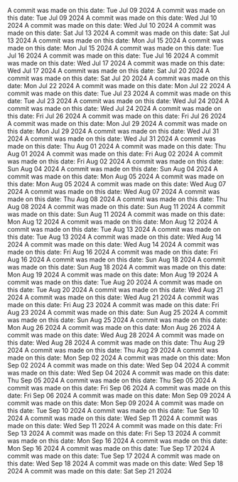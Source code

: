A commit was made on this date: Tue Jul 09 2024
A commit was made on this date: Tue Jul 09 2024
A commit was made on this date: Wed Jul 10 2024
A commit was made on this date: Wed Jul 10 2024
A commit was made on this date: Sat Jul 13 2024
A commit was made on this date: Sat Jul 13 2024
A commit was made on this date: Mon Jul 15 2024
A commit was made on this date: Mon Jul 15 2024
A commit was made on this date: Tue Jul 16 2024
A commit was made on this date: Tue Jul 16 2024
A commit was made on this date: Wed Jul 17 2024
A commit was made on this date: Wed Jul 17 2024
A commit was made on this date: Sat Jul 20 2024
A commit was made on this date: Sat Jul 20 2024
A commit was made on this date: Mon Jul 22 2024
A commit was made on this date: Mon Jul 22 2024
A commit was made on this date: Tue Jul 23 2024
A commit was made on this date: Tue Jul 23 2024
A commit was made on this date: Wed Jul 24 2024
A commit was made on this date: Wed Jul 24 2024
A commit was made on this date: Fri Jul 26 2024
A commit was made on this date: Fri Jul 26 2024
A commit was made on this date: Mon Jul 29 2024
A commit was made on this date: Mon Jul 29 2024
A commit was made on this date: Wed Jul 31 2024
A commit was made on this date: Wed Jul 31 2024
A commit was made on this date: Thu Aug 01 2024
A commit was made on this date: Thu Aug 01 2024
A commit was made on this date: Fri Aug 02 2024
A commit was made on this date: Fri Aug 02 2024
A commit was made on this date: Sun Aug 04 2024
A commit was made on this date: Sun Aug 04 2024
A commit was made on this date: Mon Aug 05 2024
A commit was made on this date: Mon Aug 05 2024
A commit was made on this date: Wed Aug 07 2024
A commit was made on this date: Wed Aug 07 2024
A commit was made on this date: Thu Aug 08 2024
A commit was made on this date: Thu Aug 08 2024
A commit was made on this date: Sun Aug 11 2024
A commit was made on this date: Sun Aug 11 2024
A commit was made on this date: Mon Aug 12 2024
A commit was made on this date: Mon Aug 12 2024
A commit was made on this date: Tue Aug 13 2024
A commit was made on this date: Tue Aug 13 2024
A commit was made on this date: Wed Aug 14 2024
A commit was made on this date: Wed Aug 14 2024
A commit was made on this date: Fri Aug 16 2024
A commit was made on this date: Fri Aug 16 2024
A commit was made on this date: Sun Aug 18 2024
A commit was made on this date: Sun Aug 18 2024
A commit was made on this date: Mon Aug 19 2024
A commit was made on this date: Mon Aug 19 2024
A commit was made on this date: Tue Aug 20 2024
A commit was made on this date: Tue Aug 20 2024
A commit was made on this date: Wed Aug 21 2024
A commit was made on this date: Wed Aug 21 2024
A commit was made on this date: Fri Aug 23 2024
A commit was made on this date: Fri Aug 23 2024
A commit was made on this date: Sun Aug 25 2024
A commit was made on this date: Sun Aug 25 2024
A commit was made on this date: Mon Aug 26 2024
A commit was made on this date: Mon Aug 26 2024
A commit was made on this date: Wed Aug 28 2024
A commit was made on this date: Wed Aug 28 2024
A commit was made on this date: Thu Aug 29 2024
A commit was made on this date: Thu Aug 29 2024
A commit was made on this date: Mon Sep 02 2024
A commit was made on this date: Mon Sep 02 2024
A commit was made on this date: Wed Sep 04 2024
A commit was made on this date: Wed Sep 04 2024
A commit was made on this date: Thu Sep 05 2024
A commit was made on this date: Thu Sep 05 2024
A commit was made on this date: Fri Sep 06 2024
A commit was made on this date: Fri Sep 06 2024
A commit was made on this date: Mon Sep 09 2024
A commit was made on this date: Mon Sep 09 2024
A commit was made on this date: Tue Sep 10 2024
A commit was made on this date: Tue Sep 10 2024
A commit was made on this date: Wed Sep 11 2024
A commit was made on this date: Wed Sep 11 2024
A commit was made on this date: Fri Sep 13 2024
A commit was made on this date: Fri Sep 13 2024
A commit was made on this date: Mon Sep 16 2024
A commit was made on this date: Mon Sep 16 2024
A commit was made on this date: Tue Sep 17 2024
A commit was made on this date: Tue Sep 17 2024
A commit was made on this date: Wed Sep 18 2024
A commit was made on this date: Wed Sep 18 2024
A commit was made on this date: Sat Sep 21 2024

